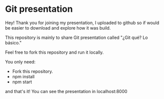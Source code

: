 # Git presentation

Hey! Thank you for joining my presentation, I uploaded to github so if would be easier to download and explore how it was build.

This repository is mainly to share Git presentation called "¿Git qué? Lo básico."

Feel free to fork this repository and run it locally.

You only need: 
- Fork this repository.
- npm install
- npm start

and that's it! You can see the presentation in localhost:8000